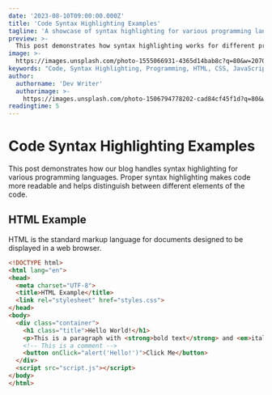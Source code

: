```yaml
---
date: '2023-08-10T09:00:00.000Z'
title: 'Code Syntax Highlighting Examples'
tagline: 'A showcase of syntax highlighting for various programming languages'
preview: >-
  This post demonstrates how syntax highlighting works for different programming languages in our blog system, including HTML, CSS, JavaScript, TypeScript, Bash, and PowerShell.
image: >-
  https://images.unsplash.com/photo-1555066931-4365d14bab8c?q=80&w=2070
keywords: "Code, Syntax Highlighting, Programming, HTML, CSS, JavaScript, TypeScript, Bash, PowerShell"
author:
  authorname: 'Dev Writer'
  authorimage: >-
    https://images.unsplash.com/photo-1506794778202-cad84cf45f1d?q=80&w=1974
readingtime: 5
---
```


# Code Syntax Highlighting Examples

This post demonstrates how our blog handles syntax highlighting for various programming languages. Proper syntax highlighting makes code more readable and helps distinguish between different elements of the code.

## HTML Example

HTML is the standard markup language for documents designed to be displayed in a web browser.

```html
<!DOCTYPE html>
<html lang="en">
<head>
  <meta charset="UTF-8">
  <title>HTML Example</title>
  <link rel="stylesheet" href="styles.css">
</head>
<body>
  <div class="container">
    <h1 class="title">Hello World!</h1>
    <p>This is a paragraph with <strong>bold text</strong> and <em>italic text</em>.</p>
    <!-- This is a comment -->
    <button onClick="alert('Hello!')">Click Me</button>
  </div>
  <script src="script.js"></script>
</body>
</html>
```

